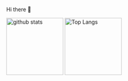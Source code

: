Hi there 👋
<p align="left"> 
  <img alt="github stats" height="150px" src="https://github-readme-stats-me-z52j.vercel.app/api?username=croro613&layout=compact&show_icons=true&theme=onedark" />
  <img alt="Top Langs" height="150px" src="https://github-readme-stats-me-z52j.vercel.app/api/top-langs/?username=croro613&layout=compact&show_icons=true&theme=onedark&hide=CMake,javascript" />
</p>

<!--[![My Qiita posts](https://qiita-badge.apiapi.app/s/Freegon13/posts.svg)](http://qiita.com/Freegon13) -->

<!--
**croro613/croro613** is a ✨ _special_ ✨ repository because its `README.md` (this file) appears on your GitHub profile.

Here are some ideas to get you started:

- 🔭 I’m currently working on ...
- 🌱 I’m currently learning ...
- 👯 I’m looking to collaborate on ...
- 🤔 I’m looking for help with ...
- 💬 Ask me about ...
- 📫 How to reach me: ...
- 😄 Pronouns: ...
- ⚡ Fun fact: ...
-->
